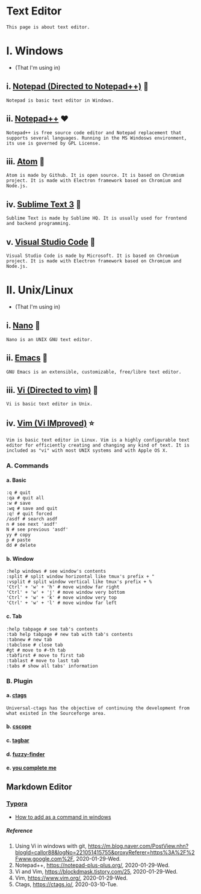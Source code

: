 # Text Editor
```
This page is about text editor.
```
# I. Windows
- (That I'm using in)
## i. [Notepad (Directed to Notepad++)](https://notepad-plus-plus.org/) :sparkling_heart:
```
Notepad is basic text editor in Windows.
```
## ii. [Notepad++](https://notepad-plus-plus.org/) :heart:
```
Notepad++ is free source code editor and Notepad replacement that supports several languages. Running in the MS Windosws environment, its use is governed by GPL License.
```
## iii. [Atom](https://atom.io/) :green_heart:
```
Atom is made by Github. It is open source. It is based on Chromium project. It is made with Electron framework based on Chromium and Node.js.
```
## iv. [Sublime Text 3](https://www.sublimetext.com/) :yellow_heart:
```
Sublime Text is made by Sublime HQ. It is usually used for frontend and backend programming.
```
## v. [Visual Studio Code](https://code.visualstudio.com/) :blue_heart:
```
Visual Studio Code is made by Microsoft. It is based on Chromium project. It is made with Electron framework based on Chromium and Node.js.
```
# II. Unix/Linux
- (That I'm using in)
## i. [Nano](https://www.nano-editor.org/) :sparkling_heart:
```
Nano is an UNIX GNU text editor.
```
## ii. [Emacs](https://www.gnu.org/software/emacs/) :blue_heart:
```
GNU Emacs is an extensible, customizable, free/libre text editor.
```
## iii. [Vi (Directed to vim)](https://www.vim.org/) :purple_heart:
```
Vi is basic text editor in Unix.
```
## iv. [Vim (Vi IMproved)](https://www.vim.org/) :star:
```
Vim is basic text editor in Linux. Vim is a highly configurable text editor for efficiently creating and changing any kind of text. It is included as "vi" with most UNIX systems and with Apple OS X.
```
### A. Commands
#### a. Basic
```
:q # quit
:qa # quit all
:w # save
:wq # save and quit
:q! # quit forced
/asdf # search asdf
n # see next 'asdf'
N # see previous 'asdf'
yy # copy
p # paste
dd # delete
```
#### b. Window
```
:help windows # see window's contents
:split # split window horizontal like tmux's prefix + "
:vsplit # split window vertical like tmux's prefix + %
'Ctrl' + 'w' + 'h' # move window far right
'Ctrl' + 'w' + 'j' # move window very bottom
'Ctrl' + 'w' + 'k' # move window very top
'Ctrl' + 'w' + 'l' # move window far left
```
#### c. Tab
```
:help tabpage # see tab's contents
:tab help tabpage # new tab with tab's contents
:tabnew # new tab
:tabclose # close tab
#gt # move to #-th tab
:tabfirst # move to first tab
:tablast # move to last tab
:tabs # show all tabs' information
```
### B. Plugin
#### a. [ctags](https://ctags.io/)
```
Universal-ctags has the objective of continuing the development from what existed in the Sourceforge area.
```
#### b. [cscope]()
#### c. [tagbar]()
#### d. [fuzzy-finder]()
#### e. [you complete me]()

## Markdown Editor
### [Typora](https://typora.io/)
- [How to add as a command in windows](https://superuser.com/questions/689333/how-to-add-installed-program-to-command-prompt-in-windows)

##### Reference
1. Using Vi in windows with git, https://m.blog.naver.com/PostView.nhn?blogId=callor88&logNo=221051415755&proxyReferer=https%3A%2F%2Fwww.google.com%2F, 2020-01-29-Wed.
2. Notepad++, https://notepad-plus-plus.org/, 2020-01-29-Wed.
3. Vi and Vim, https://blockdmask.tistory.com/25, 2020-01-29-Wed.
4. Vim, https://www.vim.org/, 2020-01-29-Wed.
5. Ctags, https://ctags.io/, 2020-03-10-Tue.
